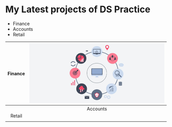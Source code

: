 
# My Latest projects of DS Practice 

-  Finance
- Accounts
- Retail

|  Finance | [![Finance](https://raw.githubusercontent.com/srijayan/DS_Practice/main/images/data-science-implementation-in-retail-industry.jpg "Finance")](http:/https://raw.githubusercontent.com/srijayan/DS_Practice/main/images/data-science-implementation-in-retail-industry.jpg "Finance") |
| :------------: | :------------: |
|   |  Accounts |
|  Retail |   |
|   |   |





[1]: http://https://raw.githubusercontent.com/srijayahttps://raw.githubusercontent.com/srijayan/DS_Practice/main/images/data-science-implementation-in-retail-industry.jpge-implementation-in-retail-industry.jpg "Finance"

